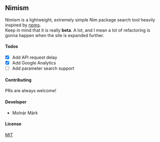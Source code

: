 ## Nimism ##

Nimism is a lightweight, extremely simple Nim package search tool heavily inspired by [npms](https://github.com/npms-io).
<br>
Keep in mind that it is really **beta**. A lot, and I mean a lot of refactoring is gonna happen when the site is expanded further.

#### Todos

- [x] Add API request delay
- [x] Add Google Analytics
- [ ] Add parameter search support

#### Contributing ####
PRs are always welcome!

#### Developer ####

 - Molnár Márk

#### License ####
[MIT](https://opensource.org/licenses/mit-license.php)
